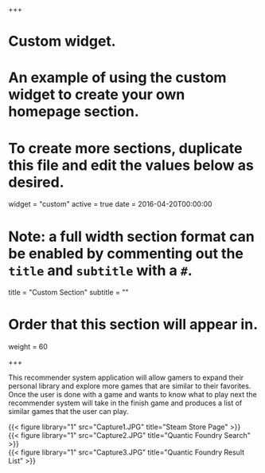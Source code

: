 +++
# Custom widget.
# An example of using the custom widget to create your own homepage section.
# To create more sections, duplicate this file and edit the values below as desired.
widget = "custom"
active = true
date = 2016-04-20T00:00:00

# Note: a full width section format can be enabled by commenting out the `title` and `subtitle` with a `#`.
title = "Custom Section"
subtitle = ""

# Order that this section will appear in.
weight = 60

+++

This recommender system application will allow gamers to expand their personal library and explore more games that are similar to their favorites. Once the user is done with a game and wants to know what to play next the recommender system will take in the finish game and produces a list of similar games that the user can play. 

{{< figure library="1" src="Capture1.JPG" title="Steam Store Page" >}}  
{{< figure library="1" src="Capture2.JPG" title="Quantic Foundry Search" >}}  
{{< figure library="1" src="Capture3.JPG" title="Quantic Foundry Result List" >}}  
